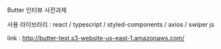 Butter 인터뷰 사전과제

사용 라이브러리 : react / typescript / styled-components / axios / swiper js

link : http://butter-test.s3-website-us-east-1.amazonaws.com/
